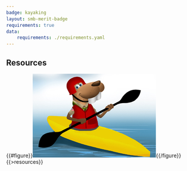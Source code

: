 ```yaml
---
badge: kayaking
layout: smb-merit-badge
requirements: true
data:
    requirements: ./requirements.yaml
---
```


## Resources

{{#figure}}<img src="kayaking-bucky.jpg" class="W(100%)" />{{/figure}}
{{>resources}}
